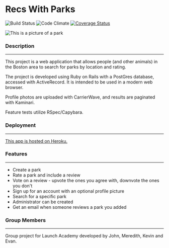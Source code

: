 # Recs With Parks

![Build Status](https://codeship.com/projects/4fb98df0-dcb7-0133-b68c-2e9843291021/status?branch=master)
![Code Climate](https://codeclimate.com/github/concreteface/recswithparks.png)
[![Coverage Status](https://coveralls.io/repos/github/concreteface/recswithparks/badge.svg?branch=master)](https://coveralls.io/github/concreteface/recswithparks?branch=master)


![](https://abigailpadgett.files.wordpress.com/2015/08/boston-ducks.jpg "This is a picture of a park")

### Description
___

This project is a web application that allows people (and other animals) in the Boston area to search for parks by location and rating.

The project is developed using Ruby on Rails with a PostGres database, accessed with ActiveRecord. It is intended to be used in a modern web browser.

Profile photos are uploaded with CarrierWave, and results are paginated with Kaminari.

Feature tests utilize RSpec/Capybara.

### Deployment
___

[This app is hosted on Heroku.](http://recswithparks.herokuapp.com/)

### Features
___

* Create a park
* Rate a park and include a review
* Vote on a review - upvote the ones you agree with, downvote the ones you don't
* Sign up for an account with an optional profile picture
* Search for a specific park
* Administrator can be created
* Get an email when someone reviews a park you added

### Group Members
___

Group project for Launch Academy developed by John, Meredith, Kevin and Evan.


